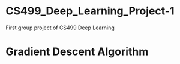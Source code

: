 # CS499_Deep_Learning_Project-1
First group project of CS499 Deep Learning

# Gradient Descent Algorithm
